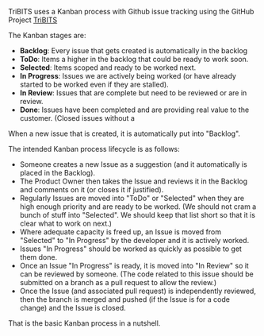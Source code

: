 TriBITS uses a Kanban process with Github issue tracking using the GitHub Project [TriBITS](https://github.com/TriBITSPub/TriBITS/projects)

The Kanban stages are:

* **Backlog**: Every issue that gets created is automatically in the backlog 
* **ToDo**: Items a higher in the backlog that could be ready to work soon.
* **Selected**: Items scoped and ready to be worked next.
* **In Progress**: Issues we are actively being worked (or have already started to be worked even if they are stalled).
* **In Review**: Issues that are complete but need to be reviewed or are in review.
* **Done**: Issues have been completed and are providing real value to the customer.  (Closed issues without a 

When a new issue that is created, it is automatically put into "Backlog".

The intended Kanban process lifecycle is as follows:
* Someone creates a new Issue as a suggestion (and it automatically is placed in the Backlog).
* The Product Owner then takes the Issue and reviews it in the Backlog and comments on it (or closes it if justified).
* Regularly Issues are moved into "ToDo" or "Selected" when they are high enough priority and are ready to be worked.  (We should not cram a bunch of stuff into "Selected".  We should keep that list short so that it is clear what to work on next.)
* Where adequate capacity is freed up, an Issue is moved from "Selected" to "In Progress" by the developer and it is actively worked.
* Issues "In Progress" should be worked as quickly as possible to get them done.
* Once an Issue "In Progress" is ready, it is moved into "In Review" so it can be reviewed by someone.  (The code related to this issue should be submitted on a branch as a pull request to allow the review.)
* Once the Issue (and associated pull request) is independently reviewed, then the branch is merged and pushed (if the Issue is for a code change) and the Issue is closed.

That is the basic Kanban process in a nutshell.
